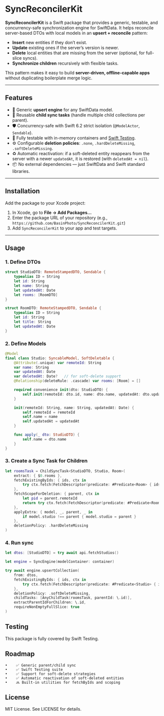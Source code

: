 # SyncReconcilerKit

**SyncReconcilerKit** is a Swift package that provides a generic, testable, and concurrency-safe synchronization engine for SwiftData. It helps reconcile server-based DTOs with local models in an **upsert + reconcile** pattern:

- **Insert** new entities if they don’t exist.
- **Update** existing ones if the server’s version is newer.
- **Delete** local entities that are missing from the server (optional, for full-slice syncs).
- **Synchronize children** recursively with flexible tasks.

This pattern makes it easy to build **server-driven, offline-capable apps** without duplicating boilerplate merge logic.

---

## Features

- 🔄 Generic **upsert engine** for any SwiftData model.
- 🧩 Reusable **child sync tasks** (handle multiple child collections per parent).
- 🛡️ Concurrency-safe with Swift 6.2 strict isolation (`@ModelActor`, `Sendable`).
- 🧪 Fully testable with in-memory containers and [Swift Testing](https://github.com/apple/swift-testing).
- ⚙️ Configurable **deletion policies**: `.none`, `.hardDeleteMissing`, `.softDeleteMissing`.
- ♻️ Automatic reactivation: if a soft-deleted entity reappears from the server with a newer `updatedAt`, it is restored (with `deletedAt = nil`).
- 📦 No external dependencies — just SwiftData and Swift standard libraries.

---

## Installation

Add the package to your Xcode project:

1. In Xcode, go to **File → Add Packages…**
2. Enter the package URL of your repository (e.g., `https://github.com/BasinPhoto/SyncReconcilerKit.git`)
3. Add `SyncReconcilerKit` to your app and test targets.

---

## Usage

### 1. Define DTOs

```swift
struct StudioDTO: RemoteStampedDTO, Sendable {
    typealias ID = String
    let id: String
    let name: String
    let updatedAt: Date
    let rooms: [RoomDTO]
}

struct RoomDTO: RemoteStampedDTO, Sendable {
    typealias ID = String
    let id: String
    let title: String
    let updatedAt: Date
}
```

### 2. Define Models

```swift
@Model
final class Studio: SyncableModel, SoftDeletable {
    @Attribute(.unique) var remoteId: String
    var name: String
    var updatedAt: Date
    var deletedAt: Date?   // for soft-delete support
    @Relationship(deleteRule: .cascade) var rooms: [Room] = []

    required convenience init(dto: StudioDTO) {
        self.init(remoteId: dto.id, name: dto.name, updatedAt: dto.updatedAt)
    }

    init(remoteId: String, name: String, updatedAt: Date) {
        self.remoteId = remoteId
        self.name = name
        self.updatedAt = updatedAt
    }

    func apply(_ dto: StudioDTO) {
        self.name = dto.name
    }
}
```
### 3. Create a Sync Task for Children

```swift
let roomsTask = ChildSyncTask<StudioDTO, Studio, Room>(
    extract: { $0.rooms },
    fetchExistingByIds: { ids, ctx in
        try ctx.fetch(FetchDescriptor(predicate: #Predicate<Room> { ids.contains($0.remoteId) }))
    },
    fetchScopeForDeletion: { parent, ctx in
        let pid = parent.remoteId
        return try ctx.fetch(FetchDescriptor(predicate: #Predicate<Room> { $0.studio?.remoteId == pid }))
    },
    applyExtra: { model, _, parent, _ in
        if model.studio !== parent { model.studio = parent }
    },
    deletionPolicy: .hardDeleteMissing
)
```
### 4. Run sync

```swift
let dtos: [StudioDTO] = try await api.fetchStudios()

let engine = SyncEngine(modelContainer: container)

try await engine.upsertCollection(
    from: dtos,
    fetchExistingByIds: { ids, ctx in
        try ctx.fetch(FetchDescriptor(predicate: #Predicate<Studio> { ids.contains($0.remoteId) }))
    },
    deletionPolicy: .softDeleteMissing,
    childTasks: [AnyChildTask(roomsTask, parentId: \.id)],
    extractParentIdForChildren: \.id,
    requireNonEmptyFullSlice: true
)
```
## Testing

This package is fully covered by Swift Testing.

## Roadmap

    •    ✅ Generic parent/child sync
    •    ✅ Swift Testing suite
    •    ✅ Support for soft-delete strategies
    •    ✅ Automatic reactivation of soft-deleted entities
    •    🔜 Built-in utilities for fetchByIds and scoping
    
## License

MIT License. See LICENSE for details.
